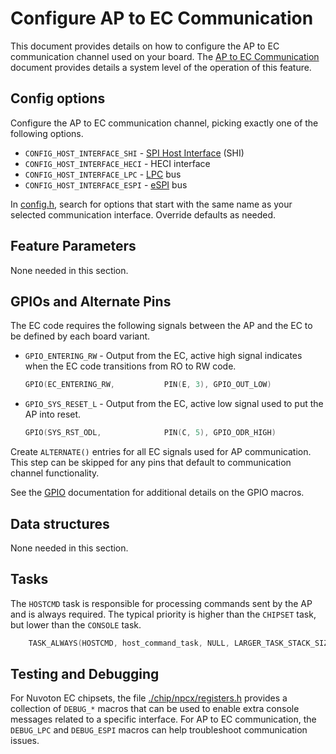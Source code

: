 # Configure AP to EC Communication

This document provides details on how to configure the AP to EC communication
channel used on your board. The [AP to EC Communication] document provides
details a system level of the operation of this feature.

## Config options

Configure the AP to EC communication channel, picking exactly one of the
following options.

-   `CONFIG_HOST_INTERFACE_SHI` - [SPI Host Interface](../ec_terms.md#shi) (SHI)
-   `CONFIG_HOST_INTERFACE_HECI` - HECI interface
-   `CONFIG_HOST_INTERFACE_LPC` - [LPC](../ec_terms.md#lpc) bus
-   `CONFIG_HOST_INTERFACE_ESPI` - [eSPI](../ec_terms.md#espi) bus

In [config.h], search for options that start with the same name as your selected
communication interface. Override defaults as needed.

## Feature Parameters

None needed in this section.

## GPIOs and Alternate Pins

The EC code requires the following signals between the AP and the EC to be
defined by each board variant.

-   `GPIO_ENTERING_RW` - Output from the EC, active high signal indicates when
    the EC code transitions from RO to RW code.

    ```c
    GPIO(EC_ENTERING_RW,           PIN(E, 3), GPIO_OUT_LOW)
    ```

-   `GPIO_SYS_RESET_L` - Output from the EC, active low signal used to put the
    AP into reset.

    ```c
    GPIO(SYS_RST_ODL,              PIN(C, 5), GPIO_ODR_HIGH)
    ```

Create `ALTERNATE()` entries for all EC signals used for AP communication. This
step can be skipped for any pins that default to communication channel
functionality.

See the [GPIO](./gpio.md) documentation for additional details on the GPIO
macros.

## Data structures

None needed in this section.

## Tasks

The `HOSTCMD` task is responsible for processing commands sent by the AP and is
always required. The typical priority is higher than the `CHIPSET` task, but
lower than the `CONSOLE` task.

```c
    TASK_ALWAYS(HOSTCMD, host_command_task, NULL, LARGER_TASK_STACK_SIZE, 0) \
```

## Testing and Debugging

For Nuvoton EC chipsets, the file [./chip/npcx/registers.h] provides a
collection of `DEBUG_*` macros that can be used to enable extra console messages
related to a specific interface. For AP to EC communication, the `DEBUG_LPC` and
`DEBUG_ESPI` macros can help troubleshoot communication issues.

[./chip/npcx/registers.h]: ../../chip/npcx/registers.h
[AP to EC Communication]: ../ap-ec-comm.md
[config.h]: ../new_board_checklist.md#config_h
